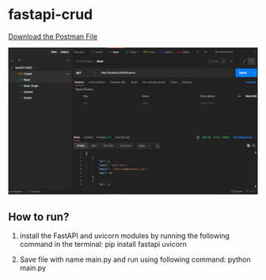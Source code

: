 # fastapi-crud
 
 [Download the Postman File](https://raw.githubusercontent.com/thomas-ogma/fastapi-crud/main/fastAPI%20CRUD.postman_collection.json)

![FastAPI CRUD tested on Postman](./ss.png)

## How to run?


1. install the FastAPI and uvicorn modules by running the following command in the terminal:
pip install fastapi uvicorn

2. Save file with name main.py and run using following command:
python main.py


